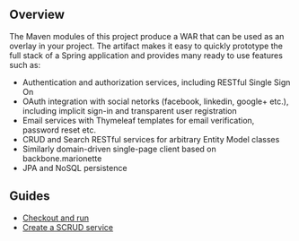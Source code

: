 
## Overview

The Maven modules of this project produce a WAR that can be used as an overlay in your project. The artifact makes it easy to quickly prototype the full stack of a Spring application and provides many ready to use features such as:

 - Authentication and authorization services, including RESTful Single Sign On
 - OAuth integration with social netorks (facebook, linkedin, google+ etc.), including implicit sign-in and transparent user registration
 - Email services with Thymeleaf templates for email verification, password reset etc.
 - CRUD and Search RESTful services for arbitrary Entity Model classes
 - Similarly domain-driven single-page client based on backbone.marionette
 - JPA and NoSQL persistence

## Guides

- [Checkout and run](checkout_and_build.md)
- [Create a SCRUD service](scrud_service.md)